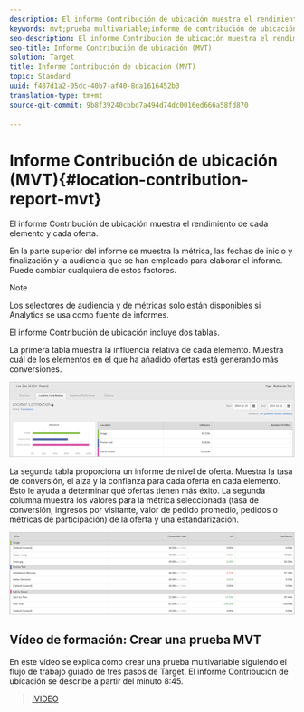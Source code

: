 ```yaml
---
description: El informe Contribución de ubicación muestra el rendimiento de cada elemento y cada oferta.
keywords: mvt;prueba multivariable;informe de contribución de ubicación
seo-description: El informe Contribución de ubicación muestra el rendimiento de cada elemento y cada oferta.
seo-title: Informe Contribución de ubicación (MVT)
solution: Target
title: Informe Contribución de ubicación (MVT)
topic: Standard
uuid: f487d1a2-05dc-40b7-af40-8da1616452b3
translation-type: tm+mt
source-git-commit: 9b8f39240cbbd7a494d74dc0016ed666a58fd870

---
```



# Informe Contribución de ubicación (MVT){#location-contribution-report-mvt}

El informe Contribución de ubicación muestra el rendimiento de cada elemento y cada oferta.

En la parte superior del informe se muestra la métrica, las fechas de inicio y finalización y la audiencia que se han empleado para elaborar el informe. Puede cambiar cualquiera de estos factores.

>[!NOTE]
>
>Los selectores de audiencia y de métricas solo están disponibles si Analytics se usa como fuente de informes.

El informe Contribución de ubicación incluye dos tablas.

La primera tabla muestra la influencia relativa de cada elemento. Muestra cuál de los elementos en el que ha añadido ofertas está generando más conversiones.

![](assets/locationcontributiontop.png)

La segunda tabla proporciona un informe de nivel de oferta. Muestra la tasa de conversión, el alza y la confianza para cada oferta en cada elemento. Esto le ayuda a determinar qué ofertas tienen más éxito. La segunda columna muestra los valores para la métrica seleccionada (tasa de conversión, ingresos por visitante, valor de pedido promedio, pedidos o métricas de participación) de la oferta y una estandarización.

![](assets/locationcontributionbottom.png)

## Vídeo de formación: Crear una prueba MVT

En este vídeo se explica cómo crear una prueba multivariable siguiendo el flujo de trabajo guiado de tres pasos de Target. El informe Contribución de ubicación se describe a partir del minuto 8:45.

>[!VIDEO](https://video.tv.adobe.com/v/17395)